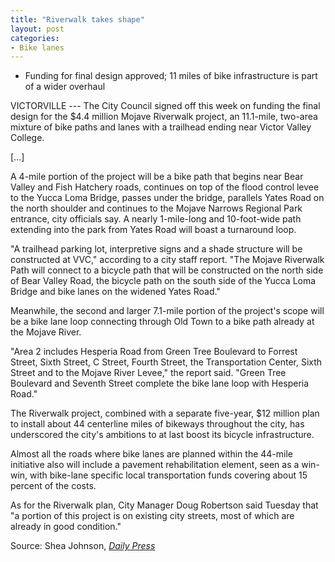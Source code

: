 ```yaml
---
title: "Riverwalk takes shape"
layout: post
categories:
- Bike lanes
---
```


- Funding for final design approved; 11 miles of bike infrastructure is part of a wider overhaul

VICTORVILLE --- The City Council signed off this week on funding the final design for the $4.4 million Mojave Riverwalk project, an 11.1-mile, two-area mixture of bike paths and lanes with a trailhead ending near Victor Valley College.

\[...\]

A 4-mile portion of the project will be a bike path that begins near Bear Valley and Fish Hatchery roads, continues on top of the flood control levee to the Yucca Loma Bridge, passes under the bridge, parallels Yates Road on the north shoulder and continues to the Mojave Narrows Regional Park entrance, city officials say. A nearly 1-mile-long and 10-foot-wide path extending into the park from Yates Road will boast a turnaround loop.

"A trailhead parking lot, interpretive signs and a shade structure will be constructed at VVC," according to a city staff report. "The Mojave Riverwalk Path will connect to a bicycle path that will be constructed on the north side of Bear Valley Road, the bicycle path on the south side of the Yucca Loma Bridge and bike lanes on the widened Yates Road."

Meanwhile, the second and larger 7.1-mile portion of the project's scope will be a bike lane loop connecting through Old Town to a bike path already at the Mojave River.

"Area 2 includes Hesperia Road from Green Tree Boulevard to Forrest Street, Sixth Street, C Street, Fourth Street, the Transportation Center, Sixth Street and to the Mojave River Levee," the report said. "Green Tree Boulevard and Seventh Street complete the bike lane loop with Hesperia Road."

The Riverwalk project, combined with a separate five-year, $12 million plan to install about 44 centerline miles of bikeways throughout the city, has underscored the city's ambitions to at last boost its bicycle infrastructure.

Almost all the roads where bike lanes are planned within the 44-mile initiative also will include a pavement rehabilitation element, seen as a win-win, with bike-lane specific local transportation funds covering about 15 percent of the costs.

As for the Riverwalk plan, City Manager Doug Robertson said Tuesday that "a portion of this project is on existing city streets, most of which are already in good condition."

Source: Shea Johnson, [*Daily Press*](https://www.vvdailypress.com)
